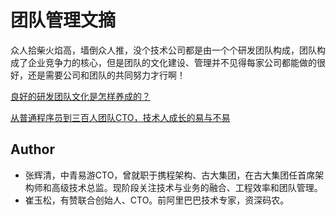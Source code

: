 # 团队管理文摘

众人拾柴火焰高，墙倒众人推，没个技术公司都是由一个个研发团队构成，团队构成了企业竞争力的核心，但是团队的文化建设、管理并不见得每家公司都能做的很好，还是需要公司和团队的共同努力才行啊！

[良好的研发团队文化是怎样养成的？](docs/good_team_culture_formation.md)

[从普通程序员到三百人团队CTO，技术人成长的易与不易](docs/techman_grow.md)

## Author

- 张辉清，中青易游CTO，曾就职于携程架构、古大集团，在古大集团任首席架构师和高级技术总监。现阶段关注技术与业务的融合、工程效率和团队管理。
- 崔玉松，有赞联合创始人、CTO。前阿里巴巴技术专家，资深码农。

